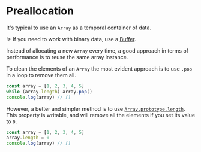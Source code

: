 # Preallocation

It's typical to use an `Array` as a temporal container of data.

!> If you need to work with binary data, use a [Buffer](https://www.npmjs.com/package/buffer).

Instead of allocating a new `Array` every time, a good approach in terms of
performance is to reuse the same array instance.

To clean the elements of an `Array` the most evident approach is to use `.pop`
in a loop to remove them all.

```js
const array = [1, 2, 3, 4, 5]
while (array.length) array.pop()
console.log(array) // []
```

However, a better and simpler method is to use [`Array.prototype.length`](https://developer.mozilla.org/en-US/docs/Web/JavaScript/Reference/Global_Objects/Array/length). This property is writable, and will remove all the elements if you set its value to `0`.

```js
const array = [1, 2, 3, 4, 5]
array.length = 0
console.log(array) // []
```
